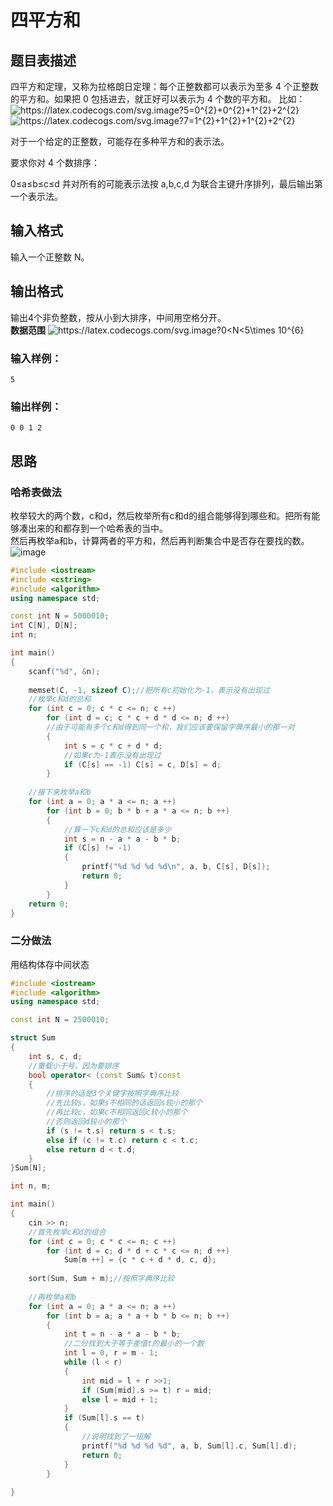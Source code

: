 # 四平方和
## 题目表描述
四平方和定理，又称为拉格朗日定理：每个正整数都可以表示为至多 4 个正整数的平方和。如果把 0 包括进去，就正好可以表示为 4 个数的平方和。
比如：  
<img src="https://latex.codecogs.com/svg.image?5=0^{2}&plus;0^{2}&plus;1^{2}&plus;2^{2}" title="https://latex.codecogs.com/svg.image?5=0^{2}+0^{2}+1^{2}+2^{2}" />  
<img src="https://latex.codecogs.com/svg.image?7=1^{2}&plus;1^{2}&plus;1^{2}&plus;2^{2}" title="https://latex.codecogs.com/svg.image?7=1^{2}+1^{2}+1^{2}+2^{2}" />

对于一个给定的正整数，可能存在多种平方和的表示法。

要求你对 4 个数排序：

0≤a≤b≤c≤d
并对所有的可能表示法按 a,b,c,d 为联合主键升序排列，最后输出第一个表示法。
## 输入格式
输入一个正整数 N。

## 输出格式
输出4个非负整数，按从小到大排序，中间用空格分开。  
**数据范围**
<img src="https://latex.codecogs.com/svg.image?0<N<5\times&space;10^{6}" title="https://latex.codecogs.com/svg.image?0<N<5\times 10^{6}" />
### 输入样例：
```
5
```
### 输出样例：
```
0 0 1 2
```

## 思路
### 哈希表做法
枚举较大的两个数，c和d，然后枚举所有c和d的组合能够得到哪些和。把所有能够凑出来的和都存到一个哈希表的当中。  
然后再枚举a和b，计算两者的平方和，然后再判断集合中是否存在要找的数。
![image](https://user-images.githubusercontent.com/45890998/165882294-f3d7f488-c88d-4136-aa09-19cc027fb98d.png)
```c++
#include <iostream>
#include <cstring>
#include <algorithm>
using namespace std;

const int N = 5000010;
int C[N], D[N];
int n;

int main()
{
    scanf("%d", &n);
    
    memset(C, -1, sizeof C);//把所有c初始化为-1，表示没有出现过
    //枚举c和d的总和
    for (int c = 0; c * c <= n; c ++)
        for (int d = c; c * c + d * d <= n; d ++)
        //由于可能有多个c和d得到同一个和，我们应该要保留字典序最小的那一对
        {
            int s = c * c + d * d;
            //如果c为-1表示没有出现过
            if (C[s] == -1) C[s] = c, D[s] = d;
        }
        
    //接下来枚举a和b
    for (int a = 0; a * a <= n; a ++)
        for (int b = 0; b * b + a * a <= n; b ++)
        {
            //算一下c和d的总和应该是多少
            int s = n - a * a - b * b;
            if (C[s] != -1)
            {
                printf("%d %d %d %d\n", a, b, C[s], D[s]);
                return 0;
            }
        }
    return 0;
}
```

### 二分做法
用结构体存中间状态
```c++
#include <iostream>
#include <algorithm>
using namespace std;

const int N = 2500010;

struct Sum
{
    int s, c, d;
    //重载小于号，因为要排序
    bool operator< (const Sum& t)const
    {
        //排序的话是3个关键字按照字典序比较
        //先比较s，如果s不相同的话返回s较小的那个
        //再比较c，如果c不相同返回c较小的那个
        //否则返回d较小的那个
        if (s != t.s) return s < t.s;
        else if (c != t.c) return c < t.c;
        else return d < t.d;
    }
}Sum[N];

int n, m;

int main()
{
    cin >> n;
    //首先枚举c和d的组合
    for (int c = 0; c * c <= n; c ++)
        for (int d = c; d * d + c * c <= n; d ++)
            Sum[m ++] = {c * c + d * d, c, d};
            
    sort(Sum, Sum + m);//按照字典序比较
    
    //再枚举a和b
    for (int a = 0; a * a <= n; a ++)
        for (int b = a; a * a + b * b <= n; b ++)
        {
            int t = n - a * a - b * b;
            //二分找到大于等于差值t的最小的一个数
            int l = 0, r = m - 1;
            while (l < r)
            {
                int mid = l + r >>1;
                if (Sum[mid].s >= t) r = mid;
                else l = mid + 1;
            }
            if (Sum[l].s == t)
            {
                //说明找到了一组解
                printf("%d %d %d %d", a, b, Sum[l].c, Sum[l].d);
                return 0;
            }
        }
    
}
```
